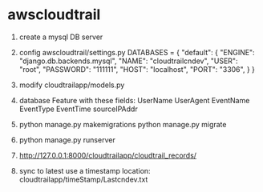 # awscloudtrail
1. create a mysql DB server

2. config awscloudtrail/settings.py
    DATABASES = {
        "default": {
            "ENGINE": "django.db.backends.mysql",
            "NAME": "cloudtrailcndev",
            "USER": "root",
            "PASSWORD": "111111",
            "HOST": "localhost",
            "PORT": "3306",
        }
    }

3. modify cloudtrailapp/models.py

4. database Feature with these fields:
    UserName
    UserAgent
    EventName
    EventType
    EventTime
    sourceIPAddr

5. python manage.py makemigrations
   python manage.py migrate

6. python manage.py runserver

7. http://127.0.0.1:8000/cloudtrailapp/cloudtrail_records/

8. sync to latest use a timestamp location: cloudtrailapp/timeStamp/Lastcndev.txt